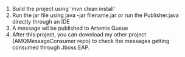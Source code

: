 1. Build the project using 'mvn clean install'
2. Run the jar file using java -jar filename.jar or run the Publisher.java directly through an IDE
3. A message wil be published to Artemis Queue
4.  After this project, you can download my other project (AMQMessageConsumer repo) to check the messages getting consumed through Jboss EAP. 
